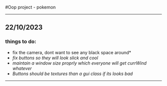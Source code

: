 <!--To-Do List-->

#Oop project - pokemon

***
## **22/10/2023**
### things to do:

* fix the camera, dont want to see any black space around*
* *fix buttons so they will look slick and cool*
* *maintain a window size proprly which everyone will get currWind whatever*
* *Buttons should be textures than a gui class if its looks bad*
***